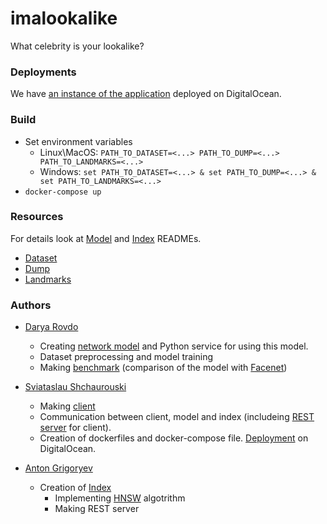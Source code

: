 # imalookalike
What celebrity is your lookalike?

### Deployments
We have [an instance of the application](http://207.154.236.203) deployed on DigitalOcean.

### Build
 * Set environment variables
   * Linux\MacOS: `PATH_TO_DATASET=<...> PATH_TO_DUMP=<...> PATH_TO_LANDMARKS=<...>`
   * Windows: `set PATH_TO_DATASET=<...> & set PATH_TO_DUMP=<...> & set PATH_TO_LANDMARKS=<...>`
 * `docker-compose up`

### Resources
For details look at [Model](https://github.com/slawiko/imalookalike/tree/master/src/app/server/net#imlookalike-model) and [Index](https://github.com/slawiko/imalookalike/tree/master/src/index#index) READMEs.
 * [Dataset](http://mmlab.ie.cuhk.edu.hk/projects/CelebA.html)
 * [Dump](https://drive.google.com/file/d/1OD84hvLg5WMICFQhqX7K4E5S1rI6xJNN/view)
 * [Landmarks](https://github.com/AKSHAYUBHAT/TensorFace/blob/master/openface/models/dlib/shape_predictor_68_face_landmarks.dat)

### Authors
 * [Darya Rovdo](https://github.com/DaryaRovdo)
   * Creating [network model](https://github.com/slawiko/imalookalike/tree/master/src/app/server/net) and Python service for using this model.
   * Dataset preprocessing and model training
   * Making [benchmark](https://github.com/slawiko/imalookalike/tree/master/benchmark/net) (comparison of the model with [Facenet](https://github.com/davidsandberg/facenet))

 * [Sviataslau Shchaurouski](https://github.com/slawiko)
   * Making [client](https://github.com/slawiko/imalookalike/tree/master/src/app/client)
   * Communication between client, model and index (includeing [REST server](https://github.com/slawiko/imalookalike/tree/master/src/app/server) for client).
   * Creation of dockerfiles and docker-compose file. [Deployment](http://207.154.236.203) on DigitalOcean.

 * [Anton Grigoryev](https://github.com/batist73)
   * Creation of [Index](https://github.com/slawiko/imalookalike/tree/master/src/index)
     * Implementing [HNSW](https://arxiv.org/abs/1603.09320) algotrithm
     * Making REST server

